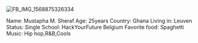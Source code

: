![FB_IMG_1568875326334](https://user-images.githubusercontent.com/53609690/65222491-7bac2a00-dabf-11e9-878f-fcd8dfdc6d40.jpg)
 
Name: Mustapha M. Sheraf
Age: 25years
Country: Ghana
Living in: Leuven
Status: Single
School: HackYourFuture Belgium
Favorite food: Spaghetti
Music: Hip hop,R&B,Cools
